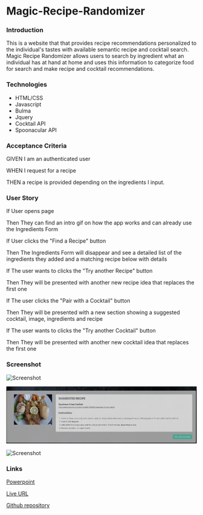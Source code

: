 # Magic-Recipe-Randomizer

### Introduction
This is a website that that provides recipe recommendations personalized to the individual's tastes with available semantic recipe and cocktail search. Magic Recipe Randomizer allows users to search by ingredient what an individual has at hand at home and uses this information to categorize food for search and make recipe and cocktail recommendations.


### Technologies
* HTML/CSS
* Javascript
* Bulma
* Jquery
* Cocktail API
* Spoonacular API 


### Acceptance Criteria
GIVEN I am an authenticated user

WHEN I request for a recipe

THEN a recipe is provided depending on the ingredients I input.

### User Story
If
User opens page

Then
They can find an intro gif on how the app works and can already use the Ingredients Form

If
User clicks the "Find a Recipe" button

Then
The Ingredients Form will disappear and see a detailed list of the ingredients they added and a matching recipe below with details

If
The user wants to clicks the "Try another Recipe" button

Then
They will be presented with another new recipe idea that replaces the first one

If
The user clicks the "Pair with a Cocktail" button

Then
They will be presented with a new section showing a suggested cocktail, image, ingredients and recipe

If
The user wants to clicks the "Try another Cocktail" button

Then
They will be presented with another new cocktail idea that replaces the first one



### Screenshot
![Screenshot](https://github.com/Team-Captain-America/Magic-Recipe-Randomizer/blob/master/assets/img/Screen%20Shot%202020-09-20%20at%2012.51.34%20PM.png)

![Screenshot](https://github.com/Team-Captain-America/Magic-Recipe-Randomizer/blob/master/assets/img/Screen%20Shot%202020-09-20%20at%2012.51.51%20PM.png)

![Screenshot](https://github.com/Team-Captain-America/Magic-Recipe-Randomizer/blob/master/assets/img/Screen%20Shot%202020-09-20%20at%2012.52.20%20PM.png)


### Links
[Powerpoint](https://docs.google.com/presentation/d/1I58wvUYPRAkluo4IN4RpHu8R3myXx4Qkxg-YNvdb0DE/edit#slide=id.p)

[Live URL](https://team-captain-america.github.io/Magic-Recipe-Randomizer/)

[Github repository](https://github.com/Team-Captain-America/Magic-Recipe-Randomizer)
